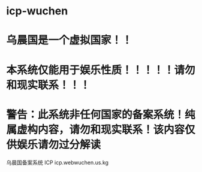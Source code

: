 # icp-wuchen
# 乌晨国是一个虚拟国家！！
# 本系统仅能用于娱乐性质！！！！！请勿和现实联系！！！
# 警告：此系统非任何国家的备案系统！纯属虚构内容，请勿和现实联系！该内容仅供娱乐请勿过分解读

乌晨国备案系统 ICP
icp.webwuchen.us.kg
